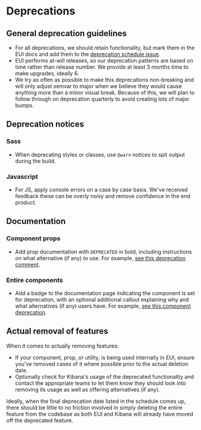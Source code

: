 # Deprecations

## General deprecation guidelines

- For all deprecations, we should retain functionality, but mark them in the EUI docs and add them to the [deprecation schedule issue](https://github.com/elastic/eui/issues/1469).
- EUI performs at-will releases, so our deprecation patterns are based on time rather than release number. We provide at least 3 months time to make upgrades, ideally 6.
- We try as often as possible to make this deprecations non-breaking and will only adjust semvar to major when we believe they would cause anything more than a minor visual break. Because of this, we will plan to follow through on deprecation quarterly to avoid creating lots of major bumps.

## Deprecation notices

### Sass

- When deprecating styles or classes, use `@warn` notices to spit output during the build.

### Javascript

- For JS, apply console errors on a case by case basis. We've received feedback these can be overly noisy and remove confidence in the end product.

## Documentation

### Component props

- Add prop documentation with `DEPRECATED` in bold, including instructions on what alternative (if any) to use. For example, [see this deprecation comment](https://github.com/elastic/eui/blob/79960490cd27e9f97c05a2bf58d33056d2c66a62/src/components/card/card.tsx#L127).

### Entire components

- Add a badge to the documentation page indicating the component is set for deprecation, with an optional additional callout explaining why and what alternatives (if any) users have. For example, [see this component deprecation](https://github.com/elastic/eui/blob/312e2c48c7db62f435d1c65bf2011e31e55cbfa4/src-docs/src/views/accessibility/accessibility_example.js#L71-L91).

## Actual removal of features

When it comes to actually removing features:

- If your component, prop, or utility, is being used internally in EUI, ensure you've removed cases of it where possible prior to the actual deletion date.
- Optionally check for Kibana's usage of the deprecated functionality and contact the appropriate teams to let them know they should look into removing its usage as well as offering alternatives (if any).

Ideally, when the final deprecation date listed in the schedule comes up, there should be little to no friction involved in simply deleting the entire feature from the codebase as both EUI and Kibana will already have moved off the deprecated feature.
